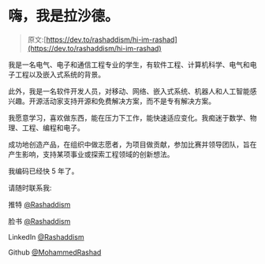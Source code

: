 # 嗨，我是拉沙德。

> 原文:[https://dev.to/rashaddism/hi-im-rashad](https://dev.to/rashaddism/hi-im-rashad)

我是一名电气、电子和通信工程专业的学生，有软件工程、计算机科学、电气和电子工程以及嵌入式系统的背景。

此外，我是一名软件开发人员，对移动、网络、嵌入式系统、机器人和人工智能感兴趣。开源活动家支持开源和免费解决方案，而不是专有解决方案。

我愿意学习，喜欢做东西，能在压力下工作，能快速适应变化。我痴迷于数学、物理、工程、编程和电子。

成功地创造产品，在组织中做志愿者，为项目做贡献，参加比赛并领导团队，旨在产生影响，支持某项事业或探索工程领域的创新想法。

我编码已经快 5 年了。

请随时联系我:

推特 [@Rashaddism](https://twitter.com/Rashaddism)

脸书 [@Rashaddism](https://fb.com/Rashaddism)

LinkedIn [@Rashaddism](https://www.linkedin.com/in/rashaddism/)

Github [@MohammedRashad](https://github.com/MohammedRashad)